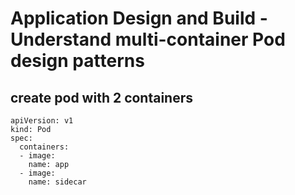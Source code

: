 # Application Design and Build - Understand multi-container Pod design patterns

## create pod with 2 containers

```
apiVersion: v1
kind: Pod
spec:
  containers:
  - image: 
    name: app
  - image: 
    name: sidecar
```
